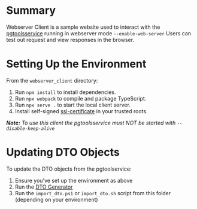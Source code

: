 # Summary
Webserver Client is a sample website used to interact with the [pgtoolsservice](../ossdbtoolsservice/) running in webserver mode `--enable-web-server`
Users can test out request and view responses in the browser.

# Setting Up the Environment

From the `webserver_client` directory:
1. Run `npm install` to install dependencies.
2. Run `npx webpack` to compile and package TypeScript.
3. Run `npx serve .` to start the local client server.
4. Install self-signed [ssl-certificate](../ssl/cert.pem) in your trusted roots.

***Note:*** *To use this client the pgtoolsservice must NOT be started with `--disable-keep-alive`*

# Updating DTO Objects
To update the DTO objects from the pgtoolservice:
1. Ensure you've set up the environment as above
2. Run the [DTO Generator](../dto_generator/)
3. Run the `import_dto.ps1` or `import_dto.sh` script from this folder (depending on your environment)
